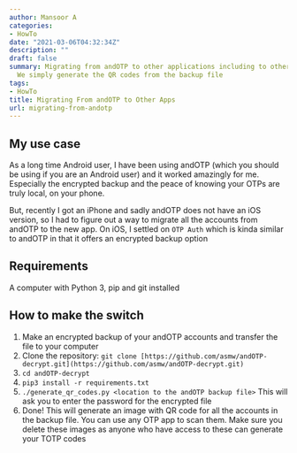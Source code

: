 ```yaml
---
author: Mansoor A
categories:
- HowTo
date: "2021-03-06T04:32:34Z"
description: ""
draft: false
summary: Migrating from andOTP to other applications including to other platforms.
  We simply generate the QR codes from the backup file
tags:
- HowTo
title: Migrating From andOTP to Other Apps
url: migrating-from-andotp
---
```



## My use case

As a long time Android user, I have been using andOTP (which you should be using if you are an Android user) and it worked amazingly for me. Especially the encrypted backup and the peace of knowing your OTPs are truly local, on your phone.

But, recently I got an iPhone and sadly andOTP does not have an iOS version, so I had to figure out a way to migrate all the accounts from andOTP to the new app. On iOS, I settled on `OTP Auth` which is kinda similar to andOTP in that it offers an encrypted backup option

## Requirements

A computer with Python 3, pip and git installed

## How to make the switch

1. Make an encrypted backup of your andOTP accounts and transfer the file to your computer
2. Clone the repository: `git clone [https://github.com/asmw/andOTP-decrypt.git](https://github.com/asmw/andOTP-decrypt.git)`
3. `cd andOTP-decrypt`
4. `pip3 install -r requirements.txt`
5. `./generate_qr_codes.py <location to the andOTP backup file>` This will ask you to enter the password for the encrypted file
6. Done! This will generate an image with QR code for all the accounts in the backup file. You can use any OTP app to scan them. Make sure you delete these images as anyone who have access to these can generate your TOTP codes

